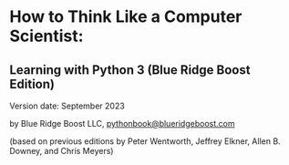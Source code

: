 
# How to Think Like a Computer Scientist: 
## Learning with Python 3 (Blue Ridge Boost Edition)

Version date: September 2023

by Blue Ridge Boost LLC, pythonbook@blueridgeboost.com

(based on previous editions by Peter Wentworth, Jeffrey Elkner, Allen B. Downey, and Chris Meyers)